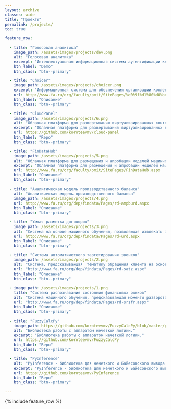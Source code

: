 ```yaml
---
layout: archive
classes: wide
title: "Проекты"
permalink: /projects/
toc: true

feature_row:

  - title: "Голосовая аналитика"
    image_path: /assets/images/projects/dev.png
    alt: "Голосовая аналитика"
    excerpt: "Интеллектуальная информационная система аутентификации клиентов по голосу, определения конфликтных ситуаций в ходе телефонного разговора."
    btn_label: "Demo"
    btn_class: "btn--primary"

  - title: "Choicer"
    image_path: /assets/images/projects/choicer.png
    excerpt: "Информационная система для обеспечения организации коллективных работ в университете."
    url: http://www.fa.ru/org/faculty/pmit/SitePages/%d0%9f%d1%80%d0%be%d0%b5%d0%ba%d1%82%20Choicer.aspx
    btn_label: "Описание"
    btn_class: "btn--primary"

  - title: "CloudPanel"
    image_path: /assets/images/projects/6.png
    alt: "Облачная платформа для развертывания виртуализированных контейнеров."
    excerpt: "Облачная платформа для развертывания виртуализированных контейнеров."
    url: https://github.com/koroteevmv/cloud-panel
    btn_label: "Repo"
    btn_class: "btn--primary"

  - title: "FinDataHub"
    image_path: /assets/images/projects/5.png
    alt: "Облачная платформа для размещения и апробации моделей машинного обучения."
    excerpt: "Облачная платформа для размещения и апробации моделей машинного обучения."
    url: http://www.fa.ru/org/faculty/pmit/SitePages/FinDataHub.aspx
    btn_label: "Описание"
    btn_class: "btn--primary"

  - title: "Аналитическая модель производственного баланса"
    alt: "Аналитическая модель производственного баланса"
    image_path: /assets/images/projects/4.png
    url: http://www.fa.ru/org/dep/findata/Pages/rd-ampburd.aspx
    btn_label: "Описание"
    btn_class: "btn--primary"

  - title: "Умная разметка договоров"
    image_path: /assets/images/projects/3.png
    alt: "Система на основе машинного обучения, позволяющая извлекать значимую информацию из разноформатных слабоструктурированных текстов, например, юридического характера, с возможностью работы совместно с экспертом в режиме дообучения."
    url: http://www.fa.ru/org/dep/findata/Pages/rd-urd.aspx
    btn_label: "Описание"
    btn_class: "btn--primary"

  - title: "Система автоматического таргетирования звонков"
    image_path: /assets/images/projects/2.png
    alt: "Система, предсказывающая  тематику обращения клиента на основе интеллектуального анализа его прошлых обращений, информации о событиях клиента и автоматически направляющего его на нужного специалиста."
    url: "http://www.fa.ru/org/dep/findata/Pages/rd-satz.aspx"
    btn_label: "Описание"
    btn_class: "btn--primary"

  - image_path: /assets/images/projects/1.png
    title: "Система распознавания состояния финансовых рынков"
    alt: "Система машинного обучения, предсказывающая моменты разворота рыночных трендов на основании исторических данных"
    url: "http://www.fa.ru/org/dep/findata/Pages/rd-srsfr.aspx"
    btn_label: "Описание"
    btn_class: "btn--primary"

  - title: "FuzzyCalcPy"
    image_path: https://github.com/koroteevmv/FuzzyCalcPy/blob/master/packages_fuzzy.png?raw=true
    alt: "Библиотека работы с аппаратом нечеткой логики."
    excerpt: "Библиотека работы с аппаратом нечеткой логики."
    url: https://github.com/koroteevmv/FuzzyCalcPy
    btn_label: "Repo"
    btn_class: "btn--primary"

  - title: "PyInference"
    alt: "PyInference - библиотека для нечеткого и Байесовского вывода."
    excerpt: "PyInference - библиотека для нечеткого и Байесовского вывода."
    url: https://github.com/koroteevmv/PyInference
    btn_label: "Repo"
    btn_class: "btn--primary"

---
```


{% include feature_row %}

